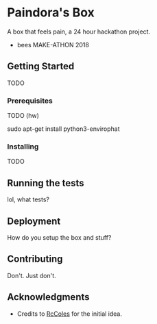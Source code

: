 # Paindora's Box

A box that feels pain, a 24 hour hackathon project.

* bees MAKE-ATHON 2018 

## Getting Started

TODO

### Prerequisites

TODO (hw)

sudo apt-get install python3-envirophat

### Installing

TODO

## Running the tests

lol, what tests?

## Deployment

How do you setup the box and stuff?

## Contributing

Don't. Just don't.

## Acknowledgments

* Credits to [RcColes](https://github.com/rccoles) for the initial idea.
